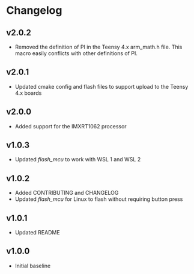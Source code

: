# Changelog

## v2.0.2
- Removed the definition of PI in the Teensy 4.x arm_math.h file. This macro easily conflicts with other definitions of PI.

## v2.0.1
- Updated cmake config and flash files to support upload to the Teensy 4.x boards

## v2.0.0
- Added support for the IMXRT1062 processor

## v1.0.3
- Updated *flash_mcu* to work with WSL 1 and WSL 2

## v1.0.2
- Added CONTRIBUTING and CHANGELOG
- Updated *flash_mcu* for Linux to flash without requiring button press

## v1.0.1
- Updated README

## v1.0.0
- Initial baseline
